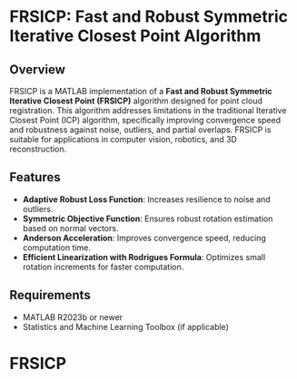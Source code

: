# FRSICP: Fast and Robust Symmetric Iterative Closest Point Algorithm

## Overview
FRSICP is a MATLAB implementation of a **Fast and Robust Symmetric Iterative Closest Point (FRSICP)** algorithm designed for point cloud registration. This algorithm addresses limitations in the traditional Iterative Closest Point (ICP) algorithm, specifically improving convergence speed and robustness against noise, outliers, and partial overlaps. FRSICP is suitable for applications in computer vision, robotics, and 3D reconstruction.

## Features
- **Adaptive Robust Loss Function**: Increases resilience to noise and outliers.
- **Symmetric Objective Function**: Ensures robust rotation estimation based on normal vectors.
- **Anderson Acceleration**: Improves convergence speed, reducing computation time.
- **Efficient Linearization with Rodrigues Formula**: Optimizes small rotation increments for faster computation.

## Requirements
- MATLAB R2023b or newer
- Statistics and Machine Learning Toolbox (if applicable)
# FRSICP
